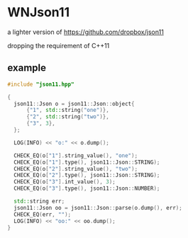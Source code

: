 # WNJson11
a lighter version of https://github.com/dropbox/json11

dropping the requirement of C++11


## example

```c++
#include "json11.hpp"

{
  json11::Json o = json11::Json::object{
      {"1", std::string("one")},
      {"2", std::string("two")},
      {"3", 3},
  };

  LOG(INFO) << "o:" << o.dump();

  CHECK_EQ(o["1"].string_value(), "one");
  CHECK_EQ(o["1"].type(), json11::Json::STRING);
  CHECK_EQ(o["2"].string_value(), "two");
  CHECK_EQ(o["2"].type(), json11::Json::STRING);
  CHECK_EQ(o["3"].int_value(), 3);
  CHECK_EQ(o["3"].type(), json11::Json::NUMBER);

  std::string err;
  json11::Json oo = json11::Json::parse(o.dump(), err);
  CHECK_EQ(err, "");
  LOG(INFO) << "oo:" << oo.dump();
}
```
